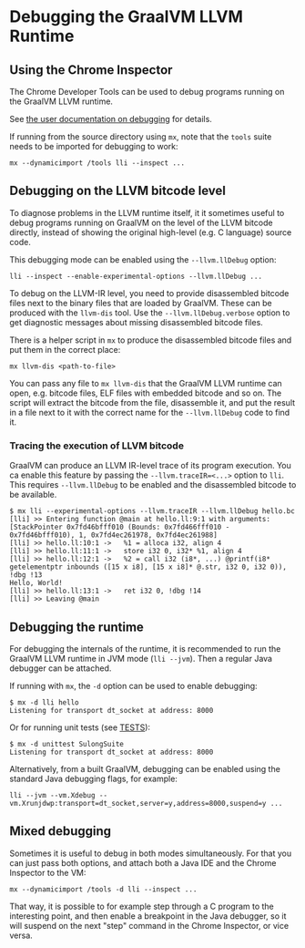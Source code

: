 # Debugging the GraalVM LLVM Runtime

## Using the Chrome Inspector

The Chrome Developer Tools can be used to debug programs running on the GraalVM
LLVM runtime.

See [the user documentation on debugging](../../../docs/reference-manual/llvm/Debugging.md) for details.

If running from the source directory using `mx`, note that the `tools` suite
needs to be imported for debugging to work:

```
mx --dynamicimport /tools lli --inspect ...
```

## Debugging on the LLVM bitcode level

To diagnose problems in the LLVM runtime itself, it it sometimes useful to debug
programs running on GraalVM on the level of the LLVM bitcode directly, instead
of showing the original high-level (e.g. C language) source code.

This debugging mode can be enabled using the `--llvm.llDebug` option:

```
lli --inspect --enable-experimental-options --llvm.llDebug ...
```

To debug on the LLVM-IR level, you need to provide disassembled bitcode files
next to the binary files that are loaded by GraalVM. These can be produced with
the `llvm-dis` tool. Use the `--llvm.llDebug.verbose` option to get diagnostic
messages about missing disassembled bitcode files.

There is a helper script in `mx` to produce the disassembled bitcode files and
put them in the correct place:

```
mx llvm-dis <path-to-file>
```

You can pass any file to `mx llvm-dis` that the GraalVM LLVM runtime can open,
e.g. bitcode files, ELF files with embedded bitcode and so on. The script will
extract the bitcode from the file, disassemble it, and put the result in a file
next to it with the correct name for the `--llvm.llDebug` code to find it.

### Tracing the execution of LLVM bitcode

GraalVM can produce an LLVM IR-level trace of its program execution. You ca
enable this feature by passing the `--llvm.traceIR=<...>` option to `lli`. This
requires `--llvm.llDebug` to be enabled and the disassembled bitcode to be
available.

```
$ mx lli --experimental-options --llvm.traceIR --llvm.llDebug hello.bc
[lli] >> Entering function @main at hello.ll:9:1 with arguments:[StackPointer 0x7fd46bfff010 (Bounds: 0x7fd466fff010 - 0x7fd46bfff010), 1, 0x7fd4ec261978, 0x7fd4ec261988]
[lli] >> hello.ll:10:1 ->   %1 = alloca i32, align 4
[lli] >> hello.ll:11:1 ->   store i32 0, i32* %1, align 4
[lli] >> hello.ll:12:1 ->   %2 = call i32 (i8*, ...) @printf(i8* getelementptr inbounds ([15 x i8], [15 x i8]* @.str, i32 0, i32 0)), !dbg !13
Hello, World!
[lli] >> hello.ll:13:1 ->   ret i32 0, !dbg !14
[lli] >> Leaving @main
```

## Debugging the runtime

For debugging the internals of the runtime, it is recommended to run the GraalVM
LLVM runtime in JVM mode (`lli --jvm`). Then a regular Java debugger can be
attached.

If running with `mx`, the `-d` option can be used to enable debugging:

```
$ mx -d lli hello
Listening for transport dt_socket at address: 8000
```

Or for running unit tests (see [TESTS](TESTS.md)):

```
$ mx -d unittest SulongSuite
Listening for transport dt_socket at address: 8000
```

Alternatively, from a built GraalVM, debugging can be enabled using the standard
Java debugging flags, for example:

```
lli --jvm --vm.Xdebug --vm.Xrunjdwp:transport=dt_socket,server=y,address=8000,suspend=y ...
```

## Mixed debugging

Sometimes it is useful to debug in both modes simultaneously. For that you can
just pass both options, and attach both a Java IDE and the Chrome Inspector to
the VM:

```
mx --dynamicimport /tools -d lli --inspect ...
```

That way, it is possible to for example step through a C program to the
interesting point, and then enable a breakpoint in the Java debugger, so it will
suspend on the next "step" command in the Chrome Inspector, or vice versa.
